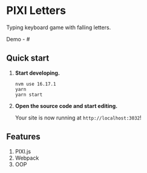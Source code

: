 # PIXI Letters
Typing keyboard game with falling letters.

Demo - #

## Quick start

1. **Start developing.**

    ```shell
    nvm use 16.17.1
    yarn
    yarn start
    ```

2. **Open the source code and start editing.**

   Your site is now running at `http://localhost:3032`!

## Features

1.  PIXI.js
2.  Webpack
3. OOP
